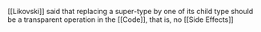 [[Likovski]] said that replacing a super-type by one of its child type should be a transparent operation in the [[Code]], that is, no [[Side Effects]]
